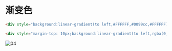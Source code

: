# 渐变色

```html
<div style="background:linear-gradient(to left,#FFFFFF,#0099cc,#FFFFFF);height:1px;"></div>

<div style="margin-top: 10px;background:linear-gradient(to left,rgba(0, 153, 204, 0),rgba(0, 153, 204, 1),rgba(0, 153, 204, 0));height:1px;"></div>
```

![04](/images/20230725/04.png)